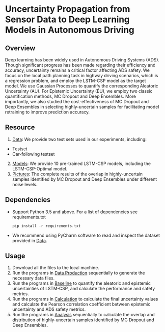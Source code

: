 # Uncertainty Propagation from Sensor Data to Deep Learning Models in Autonomous Driving
## Overview

Deep learning has been widely used in Autonomous Driving Systems (ADS). Though significant progress has been made regarding their efficiency and accuracy, uncertainty remains a critical factor affecting ADS safety. We focus on the local path planning task in highway driving scenarios, which is a regression problem, and employ the LSTM-CSP model as the target model. We use Gaussian Processes to quantify the corresponding Aleatoric Uncertainty (AU). For Epistemic Uncertainty (EU), we employ two classic quantification methods, MC Dropout and Deep Ensembles. More importantly, we also studied the cost-effectiveness of MC Dropout and Deep Ensembles in selecting highly-uncertain samples for facilitating model retraining to improve prediction accuracy.

## Resource
1. [Data](https://github.com/ADS-Uncertainty/ADS-Deep-Learning/tree/main/Data): We provide two test sets used in our experiments, including:
  * Testset
  * Car-following testset
2. [Models](https://github.com/ADS-Uncertainty/ADS-Deep-Learning/tree/main/Models): We provide 10 pre-trained LSTM-CSP models, including the LSTM-CSP-Optimal model.
3. [Pictures](https://github.com/ADS-Uncertainty/ADS-Deep-Learning/tree/main/Pic/Figure_5): The complete results of the overlap in highly-uncertain samples identified by MC Dropout and Deep Ensembles under different noise levels.

## Dependencies
* Support Python 3.5 and above. For a list of dependencies see requirements.txt

  ```python
  pip install -r requirements.txt
  ```
* We recommend using PyCharm software to read and inspect the dataset provided in [Data](https://github.com/ADS-Uncertainty/ADS-Deep-Learning/tree/main/Data).


## Usage
1. Download all the files to the local machine.
2. Run the programs in [Data Production](https://github.com/ADS-Uncertainty/ADS-Deep-Learning/tree/main/Program/Data%20Production) sequentially to generate the necessary data files.
3. Run the programs in [Baseline](https://github.com/ADS-Uncertainty/ADS-Deep-Learning/tree/main/Program/Baseline) to quantify the aleatoric and epistemic uncertainties of LSTM-CSP, and calculate the performance and safety metrics.
4. Run the programs in [Calculation](https://github.com/ADS-Uncertainty/ADS-Deep-Learning/tree/main/Program/Calculation) to calculate the final uncertainty values and calculate the Pearson correlation coefficient between epistemic uncertainty and ADS safety metrics.
5. Run the programs in [Analysis](https://github.com/ADS-Uncertainty/ADS-Deep-Learning/tree/main/Program/Highly%20uncertain%20samples) sequentially to calculate the overlap and distribution of highly-uncertain samples identified by MC Dropout and Deep Ensembles.



